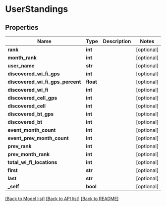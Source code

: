 # UserStandings

## Properties
Name | Type | Description | Notes
------------ | ------------- | ------------- | -------------
**rank** | **int** |  | [optional] 
**month_rank** | **int** |  | [optional] 
**user_name** | **str** |  | [optional] 
**discovered_wi_fi_gps** | **int** |  | [optional] 
**discovered_wi_fi_gps_percent** | **float** |  | [optional] 
**discovered_wi_fi** | **int** |  | [optional] 
**discovered_cell_gps** | **int** |  | [optional] 
**discovered_cell** | **int** |  | [optional] 
**discovered_bt_gps** | **int** |  | [optional] 
**discovered_bt** | **int** |  | [optional] 
**event_month_count** | **int** |  | [optional] 
**event_prev_month_count** | **int** |  | [optional] 
**prev_rank** | **int** |  | [optional] 
**prev_month_rank** | **int** |  | [optional] 
**total_wi_fi_locations** | **int** |  | [optional] 
**first** | **str** |  | [optional] 
**last** | **str** |  | [optional] 
**_self** | **bool** |  | [optional] 

[[Back to Model list]](../README.md#documentation-for-models) [[Back to API list]](../README.md#documentation-for-api-endpoints) [[Back to README]](../README.md)


